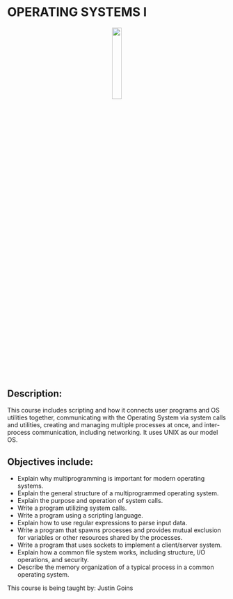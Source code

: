 # OPERATING SYSTEMS I
<p align="center"><img width=20.5% src="https://upload.wikimedia.org/wikipedia/en/thumb/0/07/Oregon_State_College_of_Engineering_Logo.jpg/220px-Oregon_State_College_of_Engineering_Logo.jpg"></p>

## Description:
This course includes scripting and how it connects user programs and OS utilities together, communicating with the Operating System via system calls and utilities, creating and managing multiple processes at once, and inter-process communication, including networking. It uses UNIX as our model OS.

## Objectives include:

* Explain why multiprogramming is important for modern operating systems.
* Explain the general structure of a multiprogrammed operating system.
* Explain the purpose and operation of system calls.
* Write a program utilizing system calls.
* Write a program using a scripting language.
* Explain how to use regular expressions to parse input data.
* Write a program that spawns processes and provides mutual exclusion for variables or other resources shared by the processes.
* Write a program that uses sockets to implement a client/server system.
* Explain how a common file system works, including structure, I/O operations, and security.
* Describe the memory organization of a typical process in a common operating system.







This course is being taught by: Justin Goins

